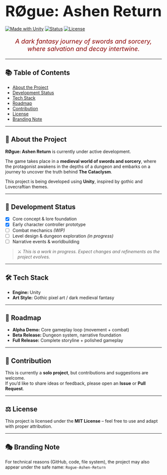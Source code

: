 <h1 align="center">
  <font size="7"><b>RØgue: Ashen Return</b></font>
</h1>

[![Made with Unity](https://img.shields.io/badge/Made%20with-Unity-57b9d3.svg?style=flat-square&logo=unity)](https://unity3d.com)
[![Status](https://img.shields.io/badge/Status-Work_in_Progress-red)]()
[![License](https://img.shields.io/badge/License-MIT-blue)]()

<p align="center" style="font-size:20px; color:darkred;">
  <i>A dark fantasy journey of swords and sorcery,<br>
  where salvation and decay intertwine.</i>
</p>

---

## 📚 Table of Contents
- [About the Project](#-about-the-project)
- [Development Status](#-development-status)
- [Tech Stack](#-tech-stack)
- [Roadmap](#-roadmap)
- [Contribution](#-contribution)
- [License](#-license)
- [Branding Note](#-branding-note)

---

## 📖 About the Project
**RØgue: Ashen Return** is currently under active development.

The game takes place in a **medieval world of swords and sorcery**, where the protagonist awakens in the depths of a dungeon and embarks on a journey to uncover the truth behind **The Cataclysm**.

This project is being developed using **Unity**, inspired by gothic and Lovecraftian themes.

---

## 🚧 Development Status
- [x] Core concept & lore foundation
- [x] Early character controller prototype
- [ ] Combat mechanics *(WIP)*
- [ ] Level design & dungeon exploration *(in progress)*
- [ ] Narrative events & worldbuilding

> ⚔️ *This is a work in progress. Expect changes and refinements as the project evolves.*

---

## 🛠️ Tech Stack
- **Engine:** Unity
- **Art Style:** Gothic pixel art / dark medieval fantasy

---

## 📌 Roadmap
- **Alpha Demo:** Core gameplay loop (movement + combat)
- **Beta Release:** Dungeon system, narrative foundation
- **Full Release:** Complete storyline + polished gameplay

---

## 🤝 Contribution
This is currently a **solo project**, but contributions and suggestions are welcome.  
If you’d like to share ideas or feedback, please open an **Issue** or **Pull Request**.

---

## ⚖️ License
This project is licensed under the **MIT License** – feel free to use and adapt with proper attribution.

---

## 🎭 Branding Note
For technical reasons (GitHub, code, file system), the project may also appear under the safe name: ```Rogue-Ashen-Return```

